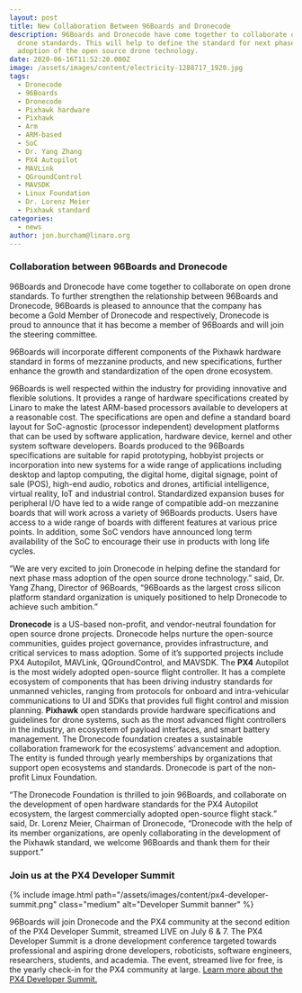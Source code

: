 ```yaml
---
layout: post
title: New Collaboration Between 96Boards and Dronecode
description: 96Boards and Dronecode have come together to collaborate on open
  drone standards. This will help to define the standard for next phase mass
  adoption of the open source drone technology.
date: 2020-06-16T11:52:20.000Z
image: /assets/images/content/electricity-1288717_1920.jpg
tags:
  - Dronecode
  - 96Boards
  - Dronecode
  - Pixhawk hardware
  - Pixhawk
  - Arm
  - ARM-based
  - SoC
  - Dr. Yang Zhang
  - PX4 Autopilot
  - MAVLink
  - QGroundControl
  - MAVSDK
  - Linux Foundation
  - Dr. Lorenz Meier
  - Pixhawk standard
categories:
  - news
author: jon.burcham@linaro.org
---
```


### **Collaboration between 96Boards and Dronecode**

96Boards and Dronecode have come together to collaborate on open drone standards. To further strengthen the relationship between 96Boards and Dronecode, 96Boards is pleased to announce that the company has become a Gold Member of Dronecode and respectively, Dronecode is proud to announce that it has become a member of 96Boards and will join the steering committee.

96Boards will incorporate different components of the Pixhawk hardware standard in forms of mezzanine products, and new specifications, further enhance the growth and standardization of the open drone ecosystem.

96Boards is well respected within the industry for providing innovative and flexible solutions. It provides a range of hardware specifications created by Linaro to make the latest ARM-based processors available to developers at a reasonable cost. The specifications are open and define a standard board layout for SoC-agnostic (processor independent) development platforms that can be used by software application, hardware device, kernel and other system software developers. Boards produced to the 96Boards specifications are suitable for rapid prototyping, hobbyist projects or incorporation into new systems for a wide range of applications including desktop and laptop computing, the digital home, digital signage, point of sale (POS), high-end audio, robotics and drones, artificial intelligence, virtual reality, IoT and industrial control. Standardized expansion buses for peripheral I/O have led to a wide range of compatible add-on mezzanine boards that will work across a variety of 96Boards products. Users have access to a wide range of boards with different features at various price points. In addition, some SoC vendors have announced long term availability of the SoC to encourage their use in products with long life cycles.

“We are very excited to join Dronecode in helping define the standard for next phase mass adoption of the open source drone technology.” said, Dr. Yang Zhang, Director of 96Boards, “96Boards as the largest cross silicon platform standard organization is uniquely positioned to help Dronecode to achieve such ambition.”

**Dronecode** is a US-based non-profit, and vendor-neutral foundation for open source drone projects. Dronecode helps nurture the open-source communities, guides project governance, provides infrastructure, and critical services to mass adoption. Some of it’s supported projects include PX4 Autopilot, MAVLink, QGroundControl, and MAVSDK. The **PX4** Autopilot is the most widely adopted open-source flight controller. It has a complete ecosystem of components that has been driving industry standards for unmanned vehicles, ranging from protocols for onboard and intra-vehicular communications to UI and SDKs that provides full flight control and mission planning. **Pixhawk** open standards provide hardware specifications and guidelines for drone systems, such as the most advanced flight controllers in the industry, an ecosystem of payload interfaces, and smart battery management. The Dronecode foundation creates a sustainable collaboration framework for the ecosystems’ advancement and adoption. The entity is funded through yearly memberships by organizations that support open ecosystems and standards. Dronecode is part of the non-profit Linux Foundation.

“The Dronecode Foundation is thrilled to join 96Boards, and collaborate on the development of open hardware standards for the PX4 Autopilot ecosystem, the largest commercially adopted open-source flight stack.” said, Dr. Lorenz Meier, Chairman of Dronecode, “Dronecode with the help of its member organizations, are openly collaborating in the development of the Pixhawk standard, we welcome 96Boards and thank them for their support.”

### **Join us at the PX4 Developer Summit**

{% include image.html path="/assets/images/content/px4-developer-summit.png" class="medium" alt="Developer Summit banner" %}

96Boards will join Dronecode and the PX4 community at the second edition of the PX4 Developer Summit, streamed LIVE on July 6 & 7. The PX4 Developer Summit is a drone development conference targeted towards professional and aspiring drone developers, roboticists, software engineers, researchers, students, and academia. The event, streamed live for free, is the yearly check-in for the PX4 community at large. [Learn more about the PX4 Developer Summit.](https://px4.io/virtual-2020/)
